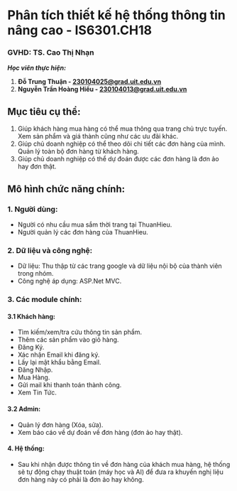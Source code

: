 # Phân tích thiết kế hệ thống thông tin nâng cao - IS6301.CH18
### GVHD: TS. Cao Thị Nhạn
***Học viên thực hiện:***
1. **Đỗ Trung Thuận - 230104025@grad.uit.edu.vn**
2. **Nguyễn Trần Hoàng Hiếu - 230104013@grad.uit.edu.vn**
   
## Mục tiêu cụ thể:
1. Giúp khách hàng mua hàng có thể mua thông qua trang chủ trực tuyến. Xem sản phẩm và giá thành cũng như các ưu đãi khác.
2. Giúp chủ doanh nghiệp có thể theo dõi chi tiết các đơn hàng của mình. Quản lý toàn bộ đơn hàng từ khách hàng.
3. Giúp chủ doanh nghiệp có thể dự đoán được các đơn hàng là đơn ảo hay đơn thật.

## Mô hình chức năng chính:
### 1. Người dùng:
- Người có nhu cầu mua sắm thời trang tại ThuanHieu.
- Người quản lý các đơn hàng của ThuanHieu.
### 2. Dữ liệu và công nghệ:
- Dữ liệu: Thu thập từ các trang google và dữ liệu nội bộ của thành viên trong nhóm.
- Công nghệ áp dụng: ASP.Net MVC.
### 3. Các module chính:
#### 3.1 Khách hàng:
- Tìm kiếm/xem/tra cứu thông tin sản phẩm.
- Thêm các sản phẩm vào giỏ hàng.
- Đăng Ký.
- Xác nhận Email khi đăng ký.
- Lấy lại mật khẩu bằng Email.
- Đăng Nhập.
- Mua Hàng.
- Gửi mail khi thanh toán thành công.
- Xem Tin Tức.
#### 3.2 Admin:
- Quản lý đơn hàng (Xóa, sửa).
- Xem báo cáo về dự đoán về đơn hàng (đơn ảo hay thật).
#### 4. Hệ thống:
- Sau khi nhận được thông tin về đơn hàng của khách mua hàng, hệ thống sẽ tự động chạy thuật toán (máy học và AI) để đưa ra khuyến nghị liệu đơn hàng này có phải là đơn ảo hay không.
